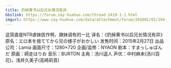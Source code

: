 ```yaml
---
title: 扔掉黄书以后兄长情况有异
bbslink: https://forum.say-huahuo.com/thread-2419-1-1.html
imgurl: https://www.say-huahuo.com/data/attachment/forum/201602/02/194120so49a57husunu11o.png
---
```


这简直是NTR虐妹拔作啊，跟妹调有的一比
译名：《扔掉黄书以后兄长情况有异》
原名：エロ本を捨ててから兄の様子がおかしい
发售时间：2015年2月27日
出品公司：Lamia
画面尺寸：1280×720
企画/监修：NYAON
剧本：すまっしゅぱんだ
原画：師走ほりお
音乐：BURTON
主角：汤川遥人
声优：中村麻未(汤川百花)，浅井久美子(高崎莉音)<!--more-->
